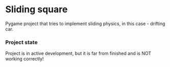 # Sliding square
Pygame project that tries to implement sliding physics, in this case - drifting car.
### Project state
Project is in active development, but it is far from finished and is NOT working correctly!
